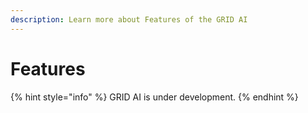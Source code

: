 ```yaml
---
description: Learn more about Features of the GRID AI
---
```


# Features

{% hint style="info" %}
GRID AI is under development.
{% endhint %}
